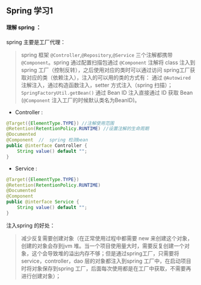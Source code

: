 ## Spring 学习1

 #### 理解 spring ：

spring 主要是工厂代理：

> spring 框架   `@Controller`,`@Repository`,`@Service`   三个注解都携带  `@Component`。spring 通过配置扫描包通过 `@Component` 注解将 class 注入到spring 工厂（控制反转），之后使用对应的类时可以通过访问 spring工厂获取对应的类（依赖注入），注入的可以用的类的方式有： 通过 `@Autowired` 注解注入，通过构造函数注入，setter 方式注入（spring 扫描）； `SpringFactoryUtil.getBean()` 通过 Bean ID 注入直接通过 ID 获取 Bean (`@Component` 注入工厂的时候默认类名为BeanID)。

 * Controller :
```java
@Target({ElementType.TYPE}) //注解使用范围
@Retention(RetentionPolicy.RUNTIME)	//设置注解的生命周期 
@Documented
@Component	//	spring 检测bean 
public @interface Controller {
    String value() default "";
}
```

 * Service :
```java
@Target({ElementType.TYPE})
@Retention(RetentionPolicy.RUNTIME)
@Documented
@Component
public @interface Service {
    String value() default "";
}
```

注入spring 的好处：

 >减少反复需要创建对象（在正常使用过程中都需要 new 来创建这个对象，创建的对象会存到jvm 堆。当一个项目使用量大时，需要反复创建一个对象，这个会导致堆的溢出内存不够；但是通过spring工厂，只需要将service，controller，dao 层的对象都注入到spring 工厂中，在启动项目时将对象保存到spring 工厂，后面每次使用都是在工厂中获取，不需要再进行创建对象）；
